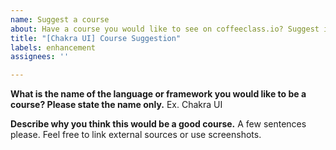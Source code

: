 ```yaml
---
name: Suggest a course
about: Have a course you would like to see on coffeeclass.io? Suggest it here.
title: "[Chakra UI] Course Suggestion"
labels: enhancement
assignees: ''

---
```


**What is the name of the language or framework you would like to be a course? Please state the name only.**
Ex. Chakra UI

**Describe why you think this would be a good course.**
A few sentences please. Feel free to link external sources or use screenshots.
